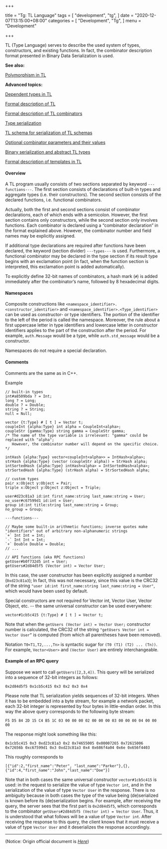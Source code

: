 +++

title = "Tg: TL Language"
tags = [
    "development",
    "tg",
]
date = "2020-12-07T13:15:00+08:00"
categories = [
    "Development",
    "Tg",
]
menu = "Development"

+++

TL (Type Language) serves to describe the used system of types, constructors, and existing functions. In fact, the combinator description format presented in Binary Data Serialization is used.

**See also:** 

[Polymorphism in TL](/post/dev_202012071321/)

**Advanced topics:** 

[Dependent types in TL](tl-dependent.md)

[Formal description of TL](tl-formal.md)

[Formal description of TL combinators](tl-combinators.md)

[Type serialization](post/dev_202012071330/)

[TL schema for serialization of TL schemas](tl-tl.md)

[Optional combinator parameters and their values](tl-optargs.md)

[Binary serialization and abstract TL types](tl-abstract-types.md)

[Formal description of templates in TL](tl-patterns.md)

#### Overview

A TL program usually consists of two sections separated by keyword `---functions---`. The first section consists of declarations of built-in types and aggregate types (i.e. their constructors). The second section consists of the declared functions, i.e. functional combinators.

Actually, both the first and second sections consist of combinator declarations, each of which ends with a semicolon. However, the first section contains only constructors, while the second section only involves functions. Each combinator is declared using a “combinator declaration” in the format explained above. However, the combinator number and field names may be explicitly assigned.

If additional type declarations are required after functions have been declared, the keyword (section divider) `---types---` is used. Furthermore, a functional combinator may be declared in the type section if its result type begins with an exclamation point (in fact, when the function section is interpreted, this exclamation point is added automatically).

To explicitly define 32-bit names of combinators, a hash mark (`#`) is added immediately after the combinator’s name, followed by 8 hexadecimal digits.

<!--more-->

#### Namespaces

Composite constructions like `<namespace_identifier>.<constructor_identifier>` and `<namespace_identifier>.<Type_identifier>` can be used as constructor- or type identifiers. The portion of the identifier to the left of the period is called the namespace. Moreover, the rule about a first uppercase letter in type identifiers and lowercase letter in constructor identifiers applies to the part of the construction after the period. For example, `auth.Message` would be a type, while `auth.std_message` would be a constructor.

Namespaces do not require a special declaration.

#### Comments

Comments are the same as in C++.

Example

```
// built-in types
int#a8509bda ? = Int;
long ? = Long;
double ? = Double;
string ? = String;
null = Null;

vector {t:Type} # [ t ] = Vector t;
coupleInt {alpha:Type} int alpha = CoupleInt<alpha>;
coupleStr {gamma:Type} string gamma = CoupleStr gamma;  
/* The name of the type variable is irrelevant: "gamma" could be replaced with "alpha"; 
   However, the combinator number will depend on the specific choice. */

intHash {alpha:Type} vector<coupleInt<alpha>> = IntHash<alpha>;
strHash {alpha:Type} (vector (coupleStr alpha)) = StrHash alpha;
intSortedHash {alpha:Type} intHash<alpha> = IntSortedHash<alpha>;
strSortedHash {alpha:Type} (strHash alpha) = StrSortedHash alpha;

// custom types
pair x:Object y:Object = Pair;
triple x:Object y:Object z:Object = Triple;

user#d23c81a3 id:int first_name:string last_name:string = User;
no_user#c67599d1 id:int = User;
group id:int title:string last_name:string = Group;
no_group = Group;

---functions---

// Maybe some built-in arithmetic functions; inverse quotes make "identifiers" out of arbitrary non-alphanumeric strings
`+` Int Int = Int;
`-` Int Int = Int;
`+` Double Double = Double;
// ...

// API functions (aka RPC functions)
getUser#b0f732d5 int = User;
getUsers#2d84d5f5 (Vector int) = Vector User;
```

In this case, the user constructor has been explicitly assigned a number (`0xd23c81a3`); In fact, this was not necessary, since this value is the CRC32 of the string `"user id:int first_name:string last_name:string = User"`, which would have been used by default.

Special constructors are not required for Vector int, Vector User, Vector Object, etc. -- the same universal constructor can be used everywhere:

```
vector#1cb5c415 {t:Type} # [ t ] = Vector t;
```

Note that when the `getUsers (Vector int) = Vector User;` constructor number is calculated, the CRC32 of the string `"getUsers Vector int = Vector User”` is computed (from which all parentheses have been removed).

Notation `T0<T1,T2,...,Tn>` is syntactic sugar for `(T0 (T1) (T2) ... (Tn))`. For example, `Vector<User>` and `(Vector User)` are entirely interchangeable.

#### Example of an RPC query

Suppose we want to call `getUsers([2,3,4])`. This query will be serialized into a sequence of 32-bit integers as follows:

```
0x2d84d5f5 0x1cb5c415 0x3 0x2 0x3 0x4
```

Please note that TL serialization yields sequences of 32-bit integers. When it has to be embedded into a byte stream, for example a network packet, each 32-bit integer is represented by four bytes in little-endian order. In this way the above query corresponds to the following byte stream:

```
F5 D5 84 2D 15 C4 B5 1C 03 00 00 00 02 00 00 00 03 00 00 00 04 00 00 00
```

The response might look something like this:

```
0x1cb5c415 0x3 0xd23c81a3 0x2 0x74655005 0x00007265 0x72615006 0x72656b 0xc67599d1 0x3 0xd23c81a3 0x4 0x686f4a04 0x6e 0x656f4403
```

This roughly corresponds to

```
[{"id":2,"first_name":"Peter", "last_name":"Parker"},{},{"id":4,"first_name":"John","last_name":"Doe"}]
```

Note that in both cases the same universal constructor `vector#1cb5c415` is used: in the request to serialize the value of type `Vector int`, and in the serialization of the value of type `Vector User` in the response. There is no ambiguity because in both cases the type of the value being (de)serialized is known before its (de)serialization begins. For example, after receiving the query, the server sees that the first part is `0x2d84d5f5`, which corresponds to the combinator `getUsers#2d84d5f5 (Vector int) = Vector User`. Thus, it is understood that what follows will be a value of type `Vector int`. After receiving the response to this query, the client knows that it must receive a value of type `Vector User` and it deserializes the response accordingly.

------------------

(Notice: Origin official document is [*Here*](https://core.telegram.org/mtproto/description  ' MTProto v2'))
